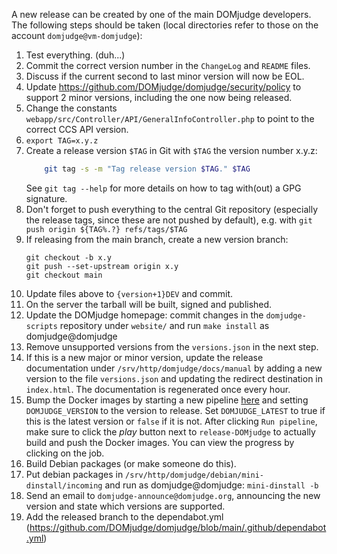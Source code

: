 A new release can be created by one of the main DOMjudge developers.
The following steps should be taken (local directories refer to those
on the account `domjudge@vm-domjudge`):

 1. Test everything. (duh...)
 1. Commit the correct version number in the `ChangeLog` and `README` files.
 1. Discuss if the current second to last minor version will now be EOL.
 1. Update https://github.com/DOMjudge/domjudge/security/policy to support 2 minor versions, including     the one now being released.
 1. Change the constants `webapp/src/Controller/API/GeneralInfoController.php`
    to point to the correct CCS API version.
 1. `export TAG=x.y.z`
 1. Create a release version `$TAG` in Git with `$TAG` the version number
    x.y.z:
    ```sh
        git tag -s -m "Tag release version $TAG." $TAG
    ```
    See `git tag --help` for more details on how to tag with(out) a
    GPG signature.
 1. Don't forget to push everything to the central Git repository
    (especially the release tags, since these are not pushed by default),
    e.g. with
        `git push origin ${TAG%.?} refs/tags/$TAG`
 1. If releasing from the main branch, create a new version branch:
    ```{sh}
    git checkout -b x.y
    git push --set-upstream origin x.y
    git checkout main
    ```
 1. Update files above to `{version+1}DEV` and commit.
 1. On the server the tarball will be built, signed and published.
 1. Update the DOMjudge homepage: commit changes in the `domjudge-scripts`
    repository under `website/` and run `make install` as domjudge@domjudge
 1. Remove unsupported versions from the `versions.json` in the next step.
 1. If this is a new major or minor version, update the release documentation
    under `/srv/http/domjudge/docs/manual` by adding a new version to the
    file `versions.json` and updating the redirect destination in `index.html`.
    The documentation is regenerated once every hour.
 1. Bump the Docker images by starting a new pipeline
    [here](https://gitlab.com/DOMjudge/domjudge-packaging/-/pipelines/new) and
    setting `DOMJUDGE_VERSION` to the version to release. Set `DOMJUDGE_LATEST`
    to true if this is the latest version or `false` if it is not. After clicking
    `Run pipeline`, make sure to click the *play* button next to `release-DOMjudge`
    to actually build and push the Docker images. You can view the progress by
    clicking on the job.
 1. Build Debian packages (or make someone do this).
 1. Put debian packages in `/srv/http/domjudge/debian/mini-dinstall/incoming`
    and run as domjudge@domjudge: `mini-dinstall -b`
 1. Send an email to `domjudge-announce@domjudge.org`, announcing the new version and state which versions are supported.
 1. Add the released branch to the dependabot.yml (https://github.com/DOMjudge/domjudge/blob/main/.github/dependabot.yml)
